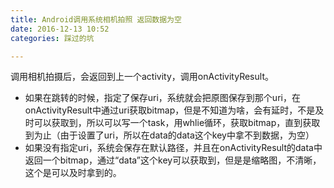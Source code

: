 ```yaml
---
title: Android调用系统相机拍照 返回数据为空
date: 2016-12-13 10:52
categories: 踩过的坑 

---
```

调用相机拍摄后，会返回到上一个activity，调用onActivityResult。

- 如果在跳转的时候，指定了保存uri，系统就会把原图保存到那个uri，在onActivityResult中通过uri获取bitmap，但是不知道为啥，会有延时，不是及时可以获取到，所以可以写一个task，用whlie循环，获取bitmap，直到获取到为止（由于设置了uri，所以在data的data这个key中拿不到数据，为空）
- 如果没有指定uri，系统会保存在默认路径，并且在onActivityResult的data中返回一个bitmap，通过“data”这个key可以获取到，但是是缩略图，不清晰，这个是可以及时拿到的。
